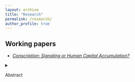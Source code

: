 ```yaml
---
layout: archive
title: "Research"
permalink: /research/
author_profile: true
---
```


## Working papers

* *[Conscription: Signaling or Human Capital Accumulation?](https://boyuanw1.github.io/files/Korean_conscription.pdf)* 

<details>
<summary>

Abstract

</summary>

Many studies have found that conscription raises wages. One explanation for the wage premium is that conscripts accumulate valuable human capital during their service in the military. 
An alternative theory posits that conscription serves as a signaling device for a worker’s quality such
as good health and perseverance. This paper examines those possible mechanisms by estimating the impact of the duration of military service
on income, employment, and educational attainment with data from South Korea and an IV approach. While the amount of human capital
increases with the duration of service, the signal does not. Although I find a conscription premium: a positive relationship between conscription
and income, the length of compulsory military service does not affect a worker’s income or employment. On the contrary, I find that longer service
length lowers conscripts’ chances of obtaining post-graduate degrees suggesting a net human capital depreciation. My findings weaken the
case for human capital as an explanation for the conscription premium and strengthen support for a signaling mechanism.

* *[The Heterogeneous Effects of Uncertainty on Divorces](https://boyuanw1.github.io/files/Information_and_Divorce.pdf)*

<details>
<summary>

Abstract

</summary>

Existing work shows that uncertainty created by a lack of information
about the other partner before marriage leads to more divorces.
In this paper, I use the different timing of the adoption of
anti-discrimination legislation in Japan, which bans the identification
of the Burakumins, to examine the effect of uncertainty on divorces
with a difference-in-differences approach. I show that an increase in
such uncertainty has heterogeneous effects on divorces. I find that an
increase in uncertainty increases divorces in places where the information
is less important and decreases divorces when that information is
more important.

* *[Did Big Pharma Influence the Adoption of COVID Vaccine Mandates?](https://boyuanw1.github.io/files/vax_mandate.pdf)*

<details>
<summary>

Abstract

</summary>

This paper examines whether campaign contributions from pharmaceutical
companies have an impact on the U.S. state lawmakers’ votes
on COVID vaccine legislation. I find state legislators tend to vote in
the pharmaceutical companies’ favor if they receive contributions from
those companies. My findings are consistent with pharmaceutical companies
using a small amount of campaign contributions to buy access to
lawmakers in hopes of lobbying them on the issue later.
